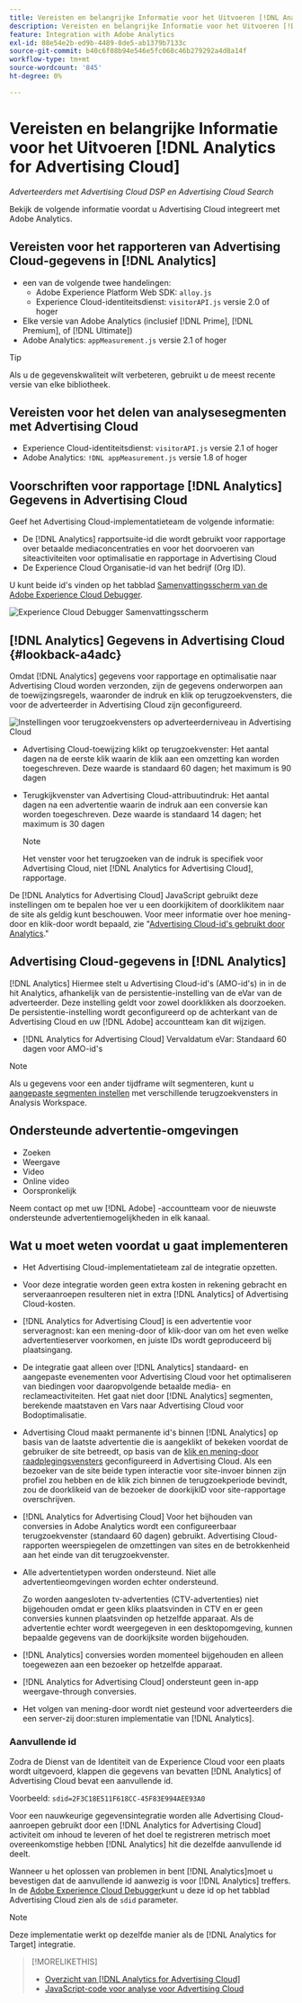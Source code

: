 ```yaml
---
title: Vereisten en belangrijke Informatie voor het Uitvoeren [!DNL Analytics for Advertising Cloud]
description: Vereisten en belangrijke Informatie voor het Uitvoeren [!DNL Analytics for Advertising Cloud]
feature: Integration with Adobe Analytics
exl-id: 08e54e2b-ed9b-4489-8de5-ab1379b7133c
source-git-commit: b40c6f08b94e546e5fc068c46b279292a4d8a14f
workflow-type: tm+mt
source-wordcount: '845'
ht-degree: 0%

---
```


# Vereisten en belangrijke Informatie voor het Uitvoeren [!DNL Analytics for Advertising Cloud]

*Adverteerders met Advertising Cloud DSP en Advertising Cloud Search*

Bekijk de volgende informatie voordat u Advertising Cloud integreert met Adobe Analytics.

## Vereisten voor het rapporteren van Advertising Cloud-gegevens in [!DNL Analytics]

* een van de volgende twee handelingen:
   * Adobe Experience Platform Web SDK: `alloy.js`
   * Experience Cloud-identiteitsdienst: `visitorAPI.js` versie 2.0 of hoger
* Elke versie van Adobe Analytics (inclusief [!DNL Prime], [!DNL Premium], of [!DNL Ultimate])
* Adobe Analytics: `appMeasurement.js` versie 2.1 of hoger

>[!TIP]
>
>Als u de gegevenskwaliteit wilt verbeteren, gebruikt u de meest recente versie van elke bibliotheek.

## Vereisten voor het delen van analysesegmenten met Advertising Cloud

* Experience Cloud-identiteitsdienst: `visitorAPI.js` versie 2.1 of hoger
* Adobe Analytics: `!DNL appMeasurement.js` versie 1.8 of hoger

## Voorschriften voor rapportage [!DNL Analytics] Gegevens in Advertising Cloud

Geef het Advertising Cloud-implementatieteam de volgende informatie:

* De [!DNL Analytics] rapportsuite-id die wordt gebruikt voor rapportage over betaalde mediaconcentraties en voor het doorvoeren van siteactiviteiten voor optimalisatie en rapportage in Advertising Cloud
* De Experience Cloud Organisatie-id van het bedrijf (Org ID).

U kunt beide id&#39;s vinden op het tabblad [Samenvattingsscherm van de Adobe Experience Cloud Debugger](https://experienceleague.adobe.com/docs/debugger/using/run-debugger.html).

![Experience Cloud Debugger Samenvattingsscherm](/help/integrations/assets/a4adc-debugger-summary.png)

## [!DNL Analytics] Gegevens in Advertising Cloud {#lookback-a4adc}

Omdat [!DNL Analytics] gegevens voor rapportage en optimalisatie naar Advertising Cloud worden verzonden, zijn de gegevens onderworpen aan de toewijzingsregels, waaronder de indruk en klik op terugzoekvensters, die voor de adverteerder in Advertising Cloud zijn geconfigureerd.

![Instellingen voor terugzoekvensters op adverteerderniveau in Advertising Cloud](/help/integrations/assets/a4adc-lookbacks.png)

* Advertising Cloud-toewijzing klikt op terugzoekvenster: Het aantal dagen na de eerste klik waarin de klik aan een omzetting kan worden toegeschreven. Deze waarde is standaard 60 dagen; het maximum is 90 dagen
* Terugkijkvenster van Advertising Cloud-attribuutindruk: Het aantal dagen na een advertentie waarin de indruk aan een conversie kan worden toegeschreven. Deze waarde is standaard 14 dagen; het maximum is 30 dagen

   >[!NOTE]
   >
   > Het venster voor het terugzoeken van de indruk is specifiek voor Advertising Cloud, niet [!DNL Analytics for Advertising Cloud], rapportage.

De [!DNL Analytics for Advertising Cloud] JavaScript gebruikt deze instellingen om te bepalen hoe ver u een doorkijkitem of doorklikitem naar de site als geldig kunt beschouwen. Voor meer informatie over hoe mening-door en klik-door wordt bepaald, zie &quot;[Advertising Cloud-id&#39;s gebruikt door Analytics](ids.md).&quot;

## Advertising Cloud-gegevens in [!DNL Analytics]

[!DNL Analytics] Hiermee stelt u Advertising Cloud-id&#39;s (AMO-id&#39;s) in in de hit Analytics, afhankelijk van de persistentie-instelling van de eVar van de adverteerder. Deze instelling geldt voor zowel doorklikken als doorzoeken. De persistentie-instelling wordt geconfigureerd op de achterkant van de Advertising Cloud en uw [!DNL Adobe] accountteam kan dit wijzigen.

* [!DNL Analytics for Advertising Cloud] Vervaldatum eVar: Standaard 60 dagen voor AMO-id&#39;s

>[!NOTE]
>
>Als u gegevens voor een ander tijdframe wilt segmenteren, kunt u [aangepaste segmenten instellen](https://experienceleague.adobe.com/docs/analytics/components/segmentation/segmentation-workflow/seg-build.html) met verschillende terugzoekvensters in Analysis Workspace.

## Ondersteunde advertentie-omgevingen

* Zoeken
* Weergave
* Video
* Online video
* Oorspronkelijk

Neem contact op met uw [!DNL Adobe] -accountteam voor de nieuwste ondersteunde advertentiemogelijkheden in elk kanaal.

## Wat u moet weten voordat u gaat implementeren

* Het Advertising Cloud-implementatieteam zal de integratie opzetten.

* Voor deze integratie worden geen extra kosten in rekening gebracht en serveraanroepen resulteren niet in extra [!DNL Analytics] of Advertising Cloud-kosten.

* [!DNL Analytics for Advertising Cloud] is een advertentie voor serveragnost: kan een mening-door of klik-door van om het even welke advertentieserver voorkomen, en juiste IDs wordt geproduceerd bij plaatsingang.

* De integratie gaat alleen over [!DNL Analytics] standaard- en aangepaste evenementen voor Advertising Cloud voor het optimaliseren van biedingen voor daaropvolgende betaalde media- en reclameactiviteiten. Het gaat niet door [!DNL Analytics] segmenten, berekende maatstaven en Vars naar Advertising Cloud voor Bodoptimalisatie.

* Advertising Cloud maakt permanente id&#39;s binnen [!DNL Analytics] op basis van de laatste advertentie die is aangeklikt of bekeken voordat de gebruiker de site betreedt, op basis van de [klik en mening-door raadplegingsvensters](#lookback-a4adc) geconfigureerd in Advertising Cloud. Als een bezoeker van de site beide typen interactie voor site-invoer binnen zijn profiel zou hebben en de klik zich binnen de terugzoekperiode bevindt, zou de doorklikeid van de bezoeker de doorkijkID voor site-rapportage overschrijven.

* [!DNL Analytics for Advertising Cloud] Voor het bijhouden van conversies in Adobe Analytics wordt een configureerbaar terugzoekvenster (standaard 60 dagen) gebruikt. Advertising Cloud-rapporten weerspiegelen de omzettingen van sites en de betrokkenheid aan het einde van dit terugzoekvenster.

* Alle advertentietypen worden ondersteund. Niet alle advertentieomgevingen worden echter ondersteund.

   Zo worden aangesloten tv-advertenties (CTV-advertenties) niet bijgehouden omdat er geen kliks plaatsvinden in CTV en er geen conversies kunnen plaatsvinden op hetzelfde apparaat. Als de advertentie echter wordt weergegeven in een desktopomgeving, kunnen bepaalde gegevens van de doorkijksite worden bijgehouden.

* [!DNL Analytics] conversies worden momenteel bijgehouden en alleen toegewezen aan een bezoeker op hetzelfde apparaat.

* [!DNL Analytics for Advertising Cloud] ondersteunt geen in-app weergave-through conversies.

* Het volgen van mening-door wordt niet gesteund voor adverteerders die een server-zij door:sturen implementatie van [!DNL Analytics].

### Aanvullende id

Zodra de Dienst van de Identiteit van de Experience Cloud voor een plaats wordt uitgevoerd, klappen die gegevens van bevatten [!DNL Analytics] of Advertising Cloud bevat een aanvullende id.

Voorbeeld: `sdid=2F3C18E511F618CC-45F83E994AEE93A0`

Voor een nauwkeurige gegevensintegratie worden alle Advertising Cloud-aanroepen gebruikt door een [!DNL Analytics for Advertising Cloud] activiteit om inhoud te leveren of het doel te registreren metrisch moet overeenkomstige hebben [!DNL Analytics] hit die dezelfde aanvullende id deelt.

Wanneer u het oplossen van problemen in bent [!DNL Analytics]moet u bevestigen dat de aanvullende id aanwezig is voor [!DNL Analytics] treffers. In de [Adobe Experience Cloud Debugger](https://experienceleague.adobe.com/docs/debugger/using/experience-cloud-debugger.html)kunt u deze id op het tabblad Advertising Cloud zien als de `sdid` parameter.

>[!NOTE]
>
> Deze implementatie werkt op dezelfde manier als de [!DNL Analytics for Target] integratie.

>[!MORELIKETHIS]
>
>* [Overzicht van [!DNL Analytics for Advertising Cloud]](overview.md)
>* [JavaScript-code voor analyse voor Advertising Cloud](/help/integrations/analytics/javascript.md)

